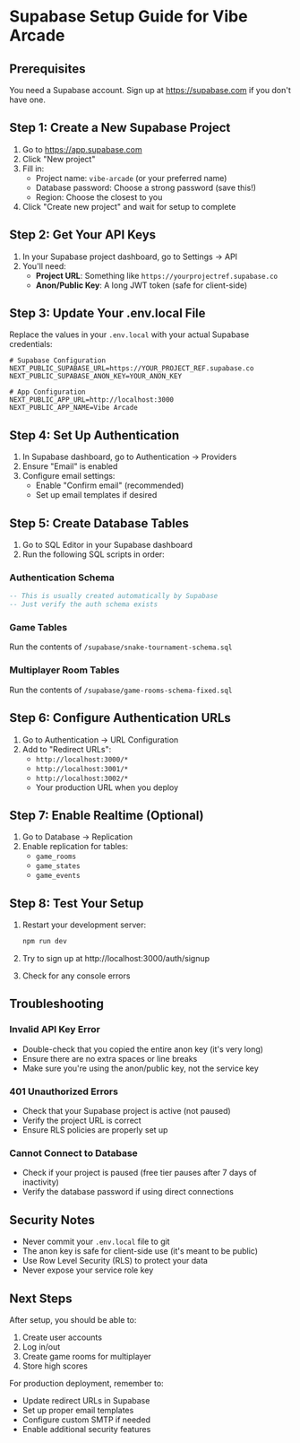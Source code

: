 # Supabase Setup Guide for Vibe Arcade

## Prerequisites
You need a Supabase account. Sign up at https://supabase.com if you don't have one.

## Step 1: Create a New Supabase Project

1. Go to https://app.supabase.com
2. Click "New project"
3. Fill in:
   - Project name: `vibe-arcade` (or your preferred name)
   - Database password: Choose a strong password (save this!)
   - Region: Choose the closest to you
4. Click "Create new project" and wait for setup to complete

## Step 2: Get Your API Keys

1. In your Supabase project dashboard, go to Settings → API
2. You'll need:
   - **Project URL**: Something like `https://yourprojectref.supabase.co`
   - **Anon/Public Key**: A long JWT token (safe for client-side)

## Step 3: Update Your .env.local File

Replace the values in your `.env.local` with your actual Supabase credentials:

```env
# Supabase Configuration
NEXT_PUBLIC_SUPABASE_URL=https://YOUR_PROJECT_REF.supabase.co
NEXT_PUBLIC_SUPABASE_ANON_KEY=YOUR_ANON_KEY

# App Configuration
NEXT_PUBLIC_APP_URL=http://localhost:3000
NEXT_PUBLIC_APP_NAME=Vibe Arcade
```

## Step 4: Set Up Authentication

1. In Supabase dashboard, go to Authentication → Providers
2. Ensure "Email" is enabled
3. Configure email settings:
   - Enable "Confirm email" (recommended)
   - Set up email templates if desired

## Step 5: Create Database Tables

1. Go to SQL Editor in your Supabase dashboard
2. Run the following SQL scripts in order:

### Authentication Schema
```sql
-- This is usually created automatically by Supabase
-- Just verify the auth schema exists
```

### Game Tables
Run the contents of `/supabase/snake-tournament-schema.sql`

### Multiplayer Room Tables
Run the contents of `/supabase/game-rooms-schema-fixed.sql`

## Step 6: Configure Authentication URLs

1. Go to Authentication → URL Configuration
2. Add to "Redirect URLs":
   - `http://localhost:3000/*`
   - `http://localhost:3001/*`
   - `http://localhost:3002/*`
   - Your production URL when you deploy

## Step 7: Enable Realtime (Optional)

1. Go to Database → Replication
2. Enable replication for tables:
   - `game_rooms`
   - `game_states`
   - `game_events`

## Step 8: Test Your Setup

1. Restart your development server:
   ```bash
   npm run dev
   ```

2. Try to sign up at http://localhost:3000/auth/signup

3. Check for any console errors

## Troubleshooting

### Invalid API Key Error
- Double-check that you copied the entire anon key (it's very long)
- Ensure there are no extra spaces or line breaks
- Make sure you're using the anon/public key, not the service key

### 401 Unauthorized Errors
- Check that your Supabase project is active (not paused)
- Verify the project URL is correct
- Ensure RLS policies are properly set up

### Cannot Connect to Database
- Check if your project is paused (free tier pauses after 7 days of inactivity)
- Verify the database password if using direct connections

## Security Notes

- Never commit your `.env.local` file to git
- The anon key is safe for client-side use (it's meant to be public)
- Use Row Level Security (RLS) to protect your data
- Never expose your service role key

## Next Steps

After setup, you should be able to:
1. Create user accounts
2. Log in/out
3. Create game rooms for multiplayer
4. Store high scores

For production deployment, remember to:
- Update redirect URLs in Supabase
- Set up proper email templates
- Configure custom SMTP if needed
- Enable additional security features